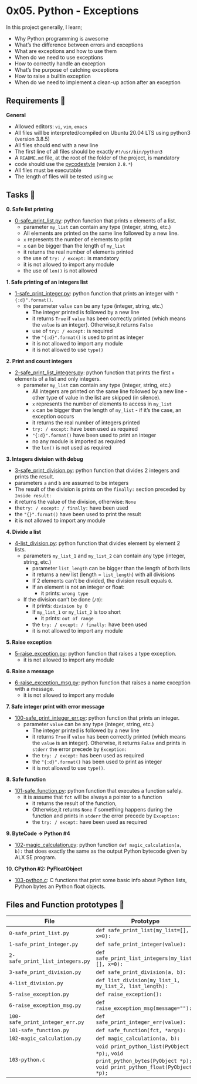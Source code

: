 # 0x05. Python - Exceptions

In this project generally, I learn;
- Why Python programming is awesome
- What’s the difference between errors and exceptions
- What are exceptions and how to use them
- When do we need to use exceptions
- How to correctly handle an exception
- What’s the purpose of catching exceptions
- How to raise a builtin exception
- When do we need to implement a clean-up action after an exception

## Requirements :pushpin:

**General**
- Allowed editors: `vi`, `vim`, `emacs`
- All files will be interpreted/compiled on Ubuntu 20.04 LTS using python3 (version 3.8.5)
- All files should end with a new line
- The first line of all files should be exactly `#!/usr/bin/python3`
- A `README.md` file, at the root of the folder of the project, is mandatory
- code should use the [pycodestyle](https://alx-intranet.hbtn.io/rltoken/tgYt-0zVy1T4sDlE9ohxnA) (version `2.8.*`)
- All files must be executable
- The length of files will be tested using `wc`
## Tasks :page_with_curl:

**0. Safe list printing**
- [0-safe_print_list.py](./0-safe_print_list.py): python function that prints `x` elements of a list.
	- parameter  `my_list` can contain any type (integer, string, etc.)
	- All elements are printed on the same line followed by a new line.
	- `x` represents the number of elements to print
	- `x` can be bigger than the length of `my_list`
	- it returns the real number of elements printed
	- the use of `try: / except:` is mandatory
	- it is not allowed to import any module
	- the use of `len()` is not allowed

**1. Safe printing of an integers list**

* [1-safe_print_integer.py](./1-safe_print_integer.py): python function that prints an integer with `"{:d}".format()`.
  * the parameter `value` can be any type (integer, string, etc.)
	* The integer printed is followed by a new line
	* it returns `True` if `value` has been correctly printed (which means the `value` is an integer). Otherwise,it returns `False`
	* use of `try: / except:` is required
	* the `"{:d}".format()` is used to print as integer
	* it is not allowed to import any module
	* it is not allowed to use `type()`

**2. Print and count integers**

* [2-safe_print_list_integers.py](./2-safe_print_list_integers.py): python function that prints the first `x` elements of a list and only integers.
  * parameter `my_list` can contain any type (integer, string, etc.)
	* All integers are printed on the same line followed by a new line - other type of value in the list are skipped (in silence).
	* `x` represents the number of elements to access in `my_list`
	* `x` can be bigger than the length of `my_list` - if it’s the case, an exception occurs
	* it returns the real number of integers printed
	* `try: / except:` have been used as required
	* `"{:d}".format()` have been used to print an integer
	* no any module is imported as required
	* the `len()` is not used as required
	
**3. Integers division with debug**

* [3-safe_print_division.py](./3-safe_print_division.py): python function that divides 2 integers and prints the result.
 * parameters `a` and `b` are assumed to be integers
 * The result of the division is prints on the `finally:` section preceded by `Inside result:`
 * it returns the value of the division, otherwise: `None`
 * the`try: / except: / finally:` have been used
 * the `"{}".format()` have been used to print the result
 * it is not allowed to import any module

**4. Divide a list**

* [4-list_division.py](./4-list_division.py): python function that divides element by element 2 lists.
  - parameters `my_list_1` and `my_list_2` can contain any type (integer, string, etc.)
	- parameter `list_length` can be bigger than the length of both lists
	- it returns a new list (length = `list_length`) with all divisions
	- If 2 elements can’t be divided, the division result equals `0`.
	- If an element is not an integer or float:
	  - it prints: `wrong type`
  - If the division can’t be done (`/0`):
	  - it prints: `division by 0`
	- If `my_list_1` or `my_list_2` is too short
	  - it prints: `out of range`
	- the `try: / except: / finally:` have been used
	- it is not allowed to import any module

**5. Raise exception**

* [5-raise_exception.py](./5-raise_exception.py): python function that raises a type exception.
  - it is not allowed to import any module

**6. Raise a message**

* [6-raise_exception_msg.py](./6-raise_exception_msg.py): python function that raises a name exception with a message.
  - it is not allowed to import any module

**7. Safe integer print with error message**

* [100-safe_print_integer_err.py](./100-safe_print_integer_err.py): python function that prints an integer.
  - parameter `value` can be any type (integer, string, etc.)
	- The integer printed is followed by a new line
	- it returns `True` if `value` has been correctly printed (which means the `value` is an integer). Otherwise, it returns `False` and prints in `stderr` the error precede by `Exception:`
	- the `try: / except:` has been used as required
	- the `"{:d}".format()` has been used to print as integer
	- it is not allowed to use `type()`.

**8. Safe function**
* [101-safe_function.py](./101-safe_function.py): python function that executes a function safely.
  - it is assume that `fct` will be always a pointer to a function
	- it returns the result of the function,
	- Otherwise,it returns `None` if something happens during the function and prints in `stderr` the error precede by `Exception:`
	- the `try: / except:` have been used as required

**9. ByteCode -> Python #4**

* [102-magic_calculation.py](./102-magic_calculation.py): python function `def magic_calculation(a, b):` that does exactly the same as the output Python bytecode given by ALX SE program.

**10. CPython #2: PyFloatObject**

* [103-python.c](./103-python.c):  C functions that print some basic info about Python lists, Python bytes an Python float objects.

## Files and Function prototypes :file_folder:

|File|Prototype|
|----|---------|
|`0-safe_print_list.py`|`def safe_print_list(my_list=[], x=0):`|
|`1-safe_print_integer.py`|`def safe_print_integer(value):`|
|`2-safe_print_list_integers.py`|`def safe_print_list_integers(my_list=[], x=0):`|
|`3-safe_print_division.py`|`def safe_print_division(a, b):`|
|`4-list_division.py`|`def list_division(my_list_1, my_list_2, list_length):`|
|`5-raise_exception.py`|`def raise_exception():`|
|`6-raise_exception_msg.py`|`def raise_exception_msg(message=""):`|
|`100-safe_print_integer_err.py`|`def safe_print_integer_err(value):`|
|`101-safe_function.py`|`def safe_function(fct, *args):`|
|`102-magic_calculation.py`|`def magic_calculation(a, b):`|
|`103-python.c`|`void print_python_list(PyObject *p);`, `void print_python_bytes(PyObject *p);`, `void print_python_float(PyObject *p);`|

